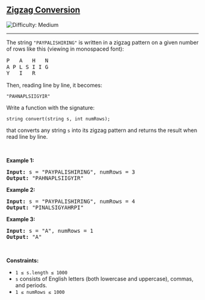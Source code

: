 <h2><a href="https://leetcode.com/problems/zigzag-conversion/">Zigzag Conversion</a></h2>
<img src="https://img.shields.io/badge/Difficulty-Medium-orange" alt="Difficulty: Medium" />
<hr>

<p>The string <code>"PAYPALISHIRING"</code> is written in a zigzag pattern on a given number of rows like this (viewing in monospaced font):</p>
<pre style="font-family: monospace; line-height: 1.2;">
P   A   H   N
A P L S I I G
Y   I   R
</pre>
<p>Then, reading line by line, it becomes:</p>
<pre><code>"PAHNAPLSIIGYIR"</code></pre>

<p>Write a function with the signature:</p>
<pre><code>string convert(string s, int numRows);</code></pre>

<p>that converts any string <code>s</code> into its zigzag pattern and returns the result when read line by line.</p>

<p>&nbsp;</p>

<p><strong class="example">Example 1:</strong></p>
<pre>
<strong>Input:</strong> s = "PAYPALISHIRING", numRows = 3
<strong>Output:</strong> "PAHNAPLSIIGYIR"
</pre>

<p><strong class="example">Example 2:</strong></p>
<pre>
<strong>Input:</strong> s = "PAYPALISHIRING", numRows = 4
<strong>Output:</strong> "PINALSIGYAHRPI"
</pre>

<p><strong class="example">Example 3:</strong></p>
<pre>
<strong>Input:</strong> s = "A", numRows = 1
<strong>Output:</strong> "A"
</pre>

<p>&nbsp;</p>

<p><strong>Constraints:</strong></p>
<ul>
  <li><code>1 &le; s.length &le; 1000</code></li>
  <li><code>s</code> consists of English letters (both lowercase and uppercase), commas, and periods.</li>
  <li><code>1 &le; numRows &le; 1000</code></li>
</ul>
